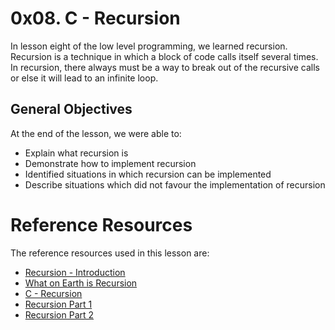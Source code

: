 # 0x08. C - Recursion
In lesson eight of the low level programming, we learned recursion. Recursion is a technique in which a block of code calls itself several times. In recursion, there always must be a way to break out of the recursive calls or else it will lead to an infinite loop.

## General Objectives
At the end of the lesson, we were able to:
- Explain what recursion is
- Demonstrate how to implement recursion
- Identified situations in which recursion can be implemented
- Describe situations which did not favour the implementation of recursion

# Reference Resources
The reference resources used in this lesson are:
- [Recursion - Introduction](https://intranet.alxswe.com/rltoken/dzZB83Hm3lO7dScjhebAxw)
- [What on Earth is Recursion](https://intranet.alxswe.com/rltoken/xYjKl3024oN58Bi_621_vQ)
- [C - Recursion](https://intranet.alxswe.com/rltoken/u4ojc5CZpf4qiuQvmXCiOA)
- [Recursion Part 1](https://intranet.alxswe.com/rltoken/Wv-wffgpXelN9ZTrbmiOyA)
- [Recursion Part 2](https://intranet.alxswe.com/rltoken/7GVdI-KT-M1vOIzwEjSahQ)
